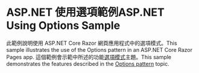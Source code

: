# <a name="aspnet-using-options-sample"></a><span data-ttu-id="24bcd-101">ASP.NET 使用選項範例</span><span class="sxs-lookup"><span data-stu-id="24bcd-101">ASP.NET Using Options Sample</span></span>

<span data-ttu-id="24bcd-102">此範例說明使用 ASP.NET Core Razor 網頁應用程式中的選項模式。</span><span class="sxs-lookup"><span data-stu-id="24bcd-102">This sample illustrates the use of the Options pattern in an ASP.NET Core Razor Pages app.</span></span> <span data-ttu-id="24bcd-103">這個範例會示範中所述的功能[選項模式](https://docs.microsoft.com/aspnet/core/fundamentals/configuration/options)主題。</span><span class="sxs-lookup"><span data-stu-id="24bcd-103">This sample demonstrates the features described in the [Options pattern](https://docs.microsoft.com/aspnet/core/fundamentals/configuration/options) topic.</span></span>
